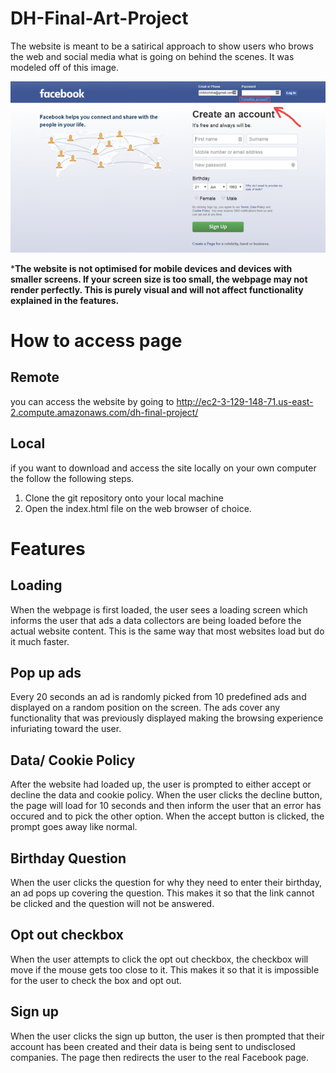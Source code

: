 # DH-Final-Art-Project
The website is meant to be a satirical approach to show users who brows the web and social media what is going on behind the scenes. It was modeled off of this image.

![Old Facebook Login Page](facebook-old-img.png)

***The website is not optimised for mobile devices and devices with smaller screens. If your screen size is too small, the webpage may not render perfectly. This is purely visual and will not affect functionality explained in the features.** 



# How to access page

## Remote
you can access the website by going to http://ec2-3-129-148-71.us-east-2.compute.amazonaws.com/dh-final-project/

## Local

if you want to download and access the site locally on your own computer the follow the following steps.

 1. Clone the git repository onto your local machine
 2. Open the index.html file on the web browser of choice.

# Features

## Loading 
When the webpage is first loaded, the user sees a loading screen which informs the user that ads a data collectors are being loaded before the actual website content. This is the same way that most websites load but do it much faster.

## Pop up ads
Every 20 seconds an ad is randomly picked from 10 predefined ads and displayed on a random position on the screen. The ads cover any functionality that was previously displayed making the browsing experience infuriating toward the user.

## Data/ Cookie Policy
After the website had loaded up, the user is prompted to either accept or decline the data and cookie policy. When the user clicks the decline button, the page will load for 10 seconds and then inform the user that an error has occured and to pick the other option. When the accept button is clicked, the prompt goes away like normal.

## Birthday Question
When the user clicks the question for why they need to enter their birthday, an ad pops up covering the question. This makes it so that the link cannot be clicked and the question will not be answered.

## Opt out checkbox
When the user attempts to click the opt out checkbox, the checkbox will move if the mouse gets too close to it. This makes it so that it is impossible for the user to check the box and opt out.

## Sign up
When the user clicks the sign up button, the user is then prompted that their account has been created and their data is being sent to undisclosed companies. The page then redirects the user to the real Facebook page.
